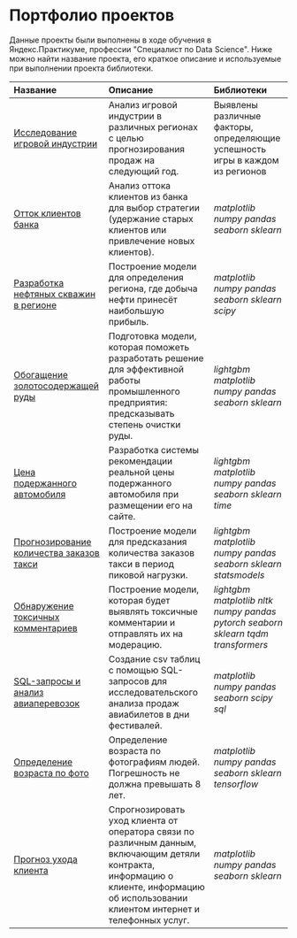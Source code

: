 # Портфолио проектов

Данные проекты были выполнены в ходе обучения в Яндекс.Практикуме, профессии "Специалист по Data Science". Ниже можно найти название проекта, его краткое описание и используемые при выполнении проекта библиотеки.

| Название | Описание | Библиотеки | 
| :---------------------- | :---------------------- | :---------------------- |
| [Исследование игровой индустрии](01_04_game_industry) | Анализ игровой индустрии в различных регионах с целью прогнозирования продаж на следующий год. | Выявлены различные факторы, определяющие успешность игры в каждом из регионов| *matplotlib* *numpy* *pandas* *seaborn* *scipy* |
| [Отток клиентов банка](02_02_bank_clients) | Анализ оттока клиентов из банка для выбор стратегии (удержание старых клиентов или привлечение новых клиентов). | *matplotlib* *numpy* *pandas* *seaborn* *sklearn* |
| [Разработка нефтяных скважин в регионе](02_03_oil_exploration) | Построение модели для определения региона, где добыча нефти принесёт наибольшую прибыль.| *matplotlib* *numpy* *pandas* *seaborn* *sklearn* *scipy* |
| [Обогащение золотосодержащей руды](02_04_gold) | Подготовка модели, которая поможеть разработать решение для эффективной работы промышленного предприятия: предсказывать степень очистки руды.| *lightgbm* *matplotlib* *numpy* *pandas* *seaborn* *sklearn* |
| [Цена подержанного автомобиля](03_02_car_price) | Разработка системы рекомендации реальной цены подержанного автомобиля при размещении его на сайте. | *lightgbm* *matplotlib* *numpy* *pandas* *seaborn* *sklearn* *time* |
| [Прогнозирование количества заказов такси](03_03_time_series) | Построение модели для предсказания количества заказов такси в период пиковой нагрузки.| *lightgbm* *matplotlib* *numpy* *pandas* *seaborn* *sklearn* *statsmodels* |
| [Обнаружение токсичных комментариев](03_04_toxic_comments) | Построение модели, которая будет выявлять токсичные комментарии и отправлять их на модерацию.| *lightgbm* *matplotlib* *nltk* *numpy*  *pandas* *pytorch* *seaborn* *sklearn* *tqdm* *transformers* |
| [SQL-запросы и анализ авиаперевозок](04_01_data_extraction) | Создание csv таблиц с помощью SQL-запросов для исследовательского анализа продаж авиабилетов в дни фестивалей.| *matplotlib* *numpy* *pandas* *seaborn* *scipy* *sql* |
| [Определение возраста по фото](04_02_computer_vision) | Определение возраста по фотографиям людей. Погрешность не должна превышать 8 лет. | *matplotlib* *numpy* *pandas* *seaborn* *sklearn* *tensorflow* |
| [Прогноз ухода клиента](05_telecom) | Спрогнозировать уход клиента от оператора связи по различным данным, включающим детяли контракта, информацию о клиенте, информацию об использовании клиентом интернет и телефонных услуг. | *matplotlib* *numpy* *pandas* *seaborn* *sklearn* |
